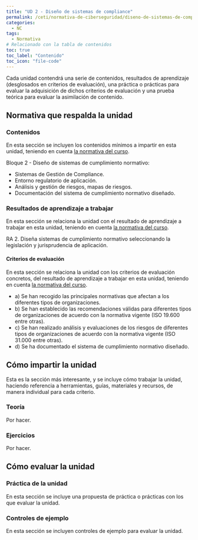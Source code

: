 ```yaml
---
title: "UD 2 - Diseño de sistemas de compliance"
permalink: /ceti/normativa-de-ciberseguridad/diseno-de-sistemas-de-compliance
categories:
  - NC
tags:
  - Normativa
# Relacionado con la tabla de contenidos
toc: true
toc_label: "Contenido"
toc_icon: "file-code"
---
```


Cada unidad contendrá una serie de contenidos, resultados de aprendizaje (desglosados en criterios de evaluación), una práctica o prácticas para evaluar la adquisición de dichos criterios de evaluación y una prueba teórica para evaluar la asimilación de contenido.

## Normativa que respalda la unidad

### Contenidos

En esta sección se incluyen los contenidos mínimos a impartir en esta unidad, teniendo en cuenta [la normativa del curso](https://www.boe.es/diario_boe/txt.php?id=BOE-A-2020-4963).

Bloque 2 - Diseño de sistemas de cumplimiento normativo:

- Sistemas de Gestión de Compliance.
- Entorno regulatorio de aplicación.
- Análisis y gestión de riesgos, mapas de riesgos.
- Documentación del sistema de cumplimiento normativo diseñado.

### Resultados de aprendizaje a trabajar

En esta sección se relaciona la unidad con el resultado de aprendizaje a trabajar en esta unidad, teniendo en cuenta [la normativa del curso](https://www.boe.es/diario_boe/txt.php?id=BOE-A-2020-4963).

RA 2. Diseña sistemas de cumplimiento normativo seleccionando la legislación y jurisprudencia de aplicación.

#### Criterios de evaluación

En esta sección se relaciona la unidad con los criterios de evaluación concretos, del resultado de aprendizaje a trabajar en esta unidad, teniendo en cuenta [la normativa del curso](https://www.boe.es/diario_boe/txt.php?id=BOE-A-2020-4963).

- a) Se han recogido las principales normativas que afectan a los diferentes tipos de organizaciones.
- b) Se han establecido las recomendaciones válidas para diferentes tipos de organizaciones de acuerdo con la normativa vigente (ISO 19.600 entre otras).
- c) Se han realizado análisis y evaluaciones de los riesgos de diferentes tipos de organizaciones de acuerdo con la normativa vigente (ISO 31.000 entre otras).
- d) Se ha documentado el sistema de cumplimiento normativo diseñado.

## Cómo impartir la unidad

Esta es la sección más interesante, y se incluye cómo trabajar la unidad, haciendo referencia a herramientas, guías, materiales y recursos, de manera individual para cada criterio.

### Teoría

Por hacer.

### Ejercicios

Por hacer.

## Cómo evaluar la unidad

### Práctica de la unidad

En esta sección se incluye una propuesta de práctica o prácticas con los que evaluar la unidad.

### Controles de ejemplo

En esta sección se incluyen controles de ejemplo para evaluar la unidad.
